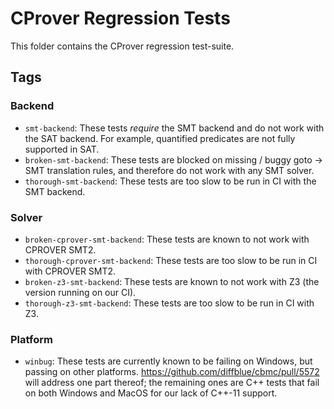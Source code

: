 # CProver Regression Tests

This folder contains the CProver regression test-suite.

## Tags

### Backend

- `smt-backend`:
  These tests _require_ the SMT backend and do not work with the SAT backend.
  For example, quantified predicates are not fully supported in SAT.
- `broken-smt-backend`:
  These tests are blocked on missing / buggy goto -> SMT translation rules,
  and therefore do not work with any SMT solver.
- `thorough-smt-backend`:
  These tests are too slow to be run in CI with the SMT backend.

### Solver

- `broken-cprover-smt-backend`:
  These tests are known to not work with CPROVER SMT2.
- `thorough-cprover-smt-backend`:
  These tests are too slow to be run in CI with CPROVER SMT2.
- `broken-z3-smt-backend`:
  These tests are known to not work with Z3 (the version running on our CI).
- `thorough-z3-smt-backend`:
  These tests are too slow to be run in CI with Z3.

### Platform

- `winbug`:
  These tests are currently known to be failing on Windows,
  but passing on other platforms. https://github.com/diffblue/cbmc/pull/5572
  will address one part thereof; the remaining ones are C++ tests that fail on
  both Windows and MacOS for our lack of C++-11 support.
